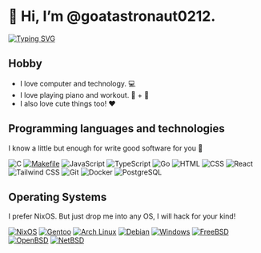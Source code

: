 # 👋 Hi, I’m @goatastronaut0212.

[![Typing SVG](https://readme-typing-svg.demolab.com?font=Fira+Code&weight=700&pause=1000&color=F6F6F6&background=FFB7C5&center=true&random=true&width=435&lines=goatastronaut0212;The+little+waltz;I+%3C3+Open+Source)](https://git.io/typing-svg)

## Hobby

- I love computer and technology. 💻
- I love playing piano and workout. 🎹 + 💪
- I also love cute things too! ❤️

## Programming languages and technologies

I know a little but enough for write good software for you 💝

![C](https://img.shields.io/badge/C-00599C?style=for-the-badge&logo=c&logoColor=white)
[![Makefile](https://img.shields.io/badge/Makefile-003366?style=for-the-badge&logo=gnu-make&logoColor=white)](https://www.gnu.org/software/make/)
![JavaScript](https://img.shields.io/badge/JavaScript-323330?style=for-the-badge&logo=javascript&logoColor=F7DF1E)
![TypeScript](https://img.shields.io/badge/TypeScript-007ACC?style=for-the-badge&logo=typescript&logoColor=white)
![Go](https://img.shields.io/badge/Go-00ADD8?style=for-the-badge&logo=go&logoColor=white)
![HTML](https://img.shields.io/badge/HTML5-E34F26?style=for-the-badge&logo=html5&logoColor=white)
![CSS](https://img.shields.io/badge/CSS-239120?&style=for-the-badge&logo=css3&logoColor=white)
![React](https://img.shields.io/badge/React-61DAFB?style=for-the-badge&logo=react&logoColor=white)
![Tailwind CSS](https://img.shields.io/badge/Tailwind_CSS-38B2AC?style=for-the-badge&logo=tailwind-css&logoColor=white)
![Git](https://img.shields.io/badge/Git-F05032?style=for-the-badge&logo=git&logoColor=white)
![Docker](https://img.shields.io/badge/Docker-2496ED?style=for-the-badge&logo=docker&logoColor=white)
![PostgreSQL](https://img.shields.io/badge/PostgreSQL-336791?style=for-the-badge&logo=postgresql&logoColor=white)

## Operating Systems

I prefer NixOS. But just drop me into any OS, I will hack for your kind!

[![NixOS](https://img.shields.io/badge/NixOS-5277C3?style=for-the-badge&logo=nixos&logoColor=white)](https://nixos.org/)
[![Gentoo](https://img.shields.io/badge/Gentoo-54487A?style=for-the-badge&logo=gentoo&logoColor=white)](https://www.gentoo.org/)
[![Arch Linux](https://img.shields.io/badge/Arch_Linux-1793D1?style=for-the-badge&logo=arch-linux&logoColor=white)](https://www.archlinux.org/)
[![Debian](https://img.shields.io/badge/Debian-A81D33?style=for-the-badge&logo=debian&logoColor=white)](https://www.debian.org/)
[![Windows](https://img.shields.io/badge/Windows-0078D6?style=for-the-badge&logo=windows&logoColor=white)](https://www.microsoft.com/windows)
[![FreeBSD](https://img.shields.io/badge/FreeBSD-AB2B28?style=for-the-badge&logo=freebsd&logoColor=white)](https://www.freebsd.org/)
[![OpenBSD](https://img.shields.io/badge/OpenBSD-FEF67A?style=for-the-badge&logo=openbsd&logoColor=black)](https://www.openbsd.org/)
[![NetBSD](https://img.shields.io/badge/NetBSD-F05032?style=for-the-badge&logo=netbsd&logoColor=white)](https://www.netbsd.org/)


